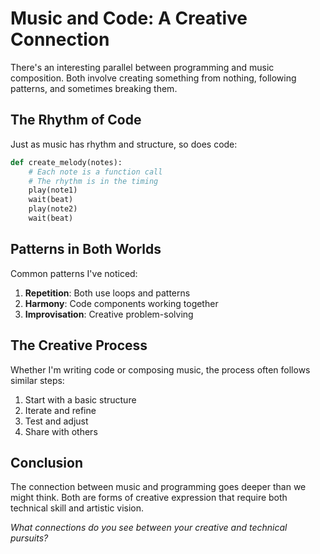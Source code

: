 # Music and Code: A Creative Connection

There's an interesting parallel between programming and music composition. Both involve creating something from nothing, following patterns, and sometimes breaking them.

## The Rhythm of Code

Just as music has rhythm and structure, so does code:

```python
def create_melody(notes):
    # Each note is a function call
    # The rhythm is in the timing
    play(note1)
    wait(beat)
    play(note2)
    wait(beat)
```

## Patterns in Both Worlds

Common patterns I've noticed:

1. **Repetition**: Both use loops and patterns
2. **Harmony**: Code components working together
3. **Improvisation**: Creative problem-solving

## The Creative Process

Whether I'm writing code or composing music, the process often follows similar steps:

1. Start with a basic structure
2. Iterate and refine
3. Test and adjust
4. Share with others

## Conclusion

The connection between music and programming goes deeper than we might think. Both are forms of creative expression that require both technical skill and artistic vision.

*What connections do you see between your creative and technical pursuits?*
